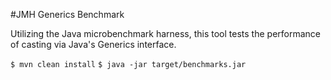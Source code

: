 #JMH Generics Benchmark

Utilizing the Java microbenchmark harness, this tool tests the performance of casting via Java's Generics interface.

```$ mvn clean install```
```$ java -jar target/benchmarks.jar```

